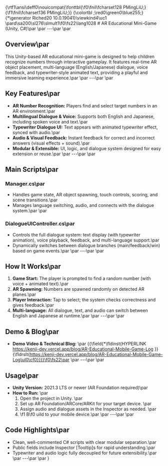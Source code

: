 {\rtf1\ansi\deff0\nouicompat{\fonttbl{\f0\fnil\fcharset128 PMingLiU;}{\f1\fnil\fcharset136 PMingLiU;}}
{\colortbl ;\red0\green0\blue255;}
{\*\generator Riched20 10.0.19041}\viewkind4\uc1 
\pard\sa200\sl276\slmult1\f0\fs22\lang1028 # AR Educational Mini-Game (Unity, C#)\par
\par
---\par
\par
## Overview\par
This Unity-based AR educational mini-game is designed to help children recognize numbers through interactive gameplay. It features real-time AR object placement, multi-language (English/Japanese) dialogue, voice feedback, and typewriter-style animated text, providing a playful and immersive learning experience.\par
\par
---\par
\par
## Key Features\par
- **AR Number Recognition:** Players find and select target numbers in an AR environment.\par
- **Multilingual Dialogue & Voice:** Supports both English and Japanese, including spoken voice and text.\par
- **Typewriter Dialogue UI:** Text appears with animated typewriter effect, synced with audio.\par
- **Audio & Visual Feedback:** Instant feedback for correct and incorrect answers (visual effects + sound).\par
- **Modular & Extensible:** UI, logic, and dialogue system designed for easy extension or reuse.\par
\par
---\par
\par
## Main Scripts\par
### **Manager.cs**\par
- Handles game state, AR object spawning, touch controls, scoring, and scene transitions.\par
- Manages language switching, audio, and connects with the dialogue system.\par
\par
### **DialogueUIController.cs**\par
- Controls the full dialogue system: text display (with typewriter animation), voice playback, feedback, and multi-language support.\par
- Dynamically switches between dialogue branches (main/feedback/win) based on game events.\par
\par
---\par
\par
## How It Works\par
1. **Game Start:** The player is prompted to find a random number (with voice + animated text).\par
2. **AR Spawning:** Numbers are spawned randomly on detected AR planes.\par
3. **Player Interaction:** Tap to select; the system checks correctness and gives feedback.\par
4. **Multi-language:** All dialogue, text, and audio can switch between English and Japanese at runtime.\par
\par
---\par
\par
## Demo & Blog\par
- **Demo Video & Technical Blog:**  \par
{{\field{\*\fldinst{HYPERLINK https://kenji-dev.vercel.app/blog/AR-Educational-Mobile-Game-Log }}{\fldrslt{https://kenji-dev.vercel.app/blog/AR-Educational-Mobile-Game-Log\ul0\cf0}}}}\f0\fs22\par
\par
---\par
\par
## Usage\par
- **Unity Version:** 2021.3 LTS or newer (AR Foundation required)\par
- **How to Run:**  \par
  1. Open the project in Unity.  \par
  2. Set up AR Foundation/ARCore/ARKit for your target device.  \par
  3. Assign audio and dialogue assets in the Inspector as needed.  \par
  4. \f1 B\f0 uild to your mobile device.\par
\par
---\par
\par
## Code Highlights\par
- Clean, well-commented C# scripts with clear modular separation.\par
- Public fields include Inspector [Tooltip]s for rapid understanding.\par
- Typewriter and audio logic fully decoupled for future extensibility.\par
\par
---\par
\par
}
 